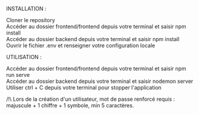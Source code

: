 INSTALLATION :

Cloner le repository  
Accéder au dossier frontend/frontend depuis votre terminal et saisir npm install  
Accéder au dossier backend depuis votre terminal et saisir npm install  
Ouvrir le fichier .env et renseigner votre configuration locale  

UTILISATION :

Accéder au dossier frontend/frontend depuis votre terminal et saisir npm run serve  
Accéder au dossier backend depuis votre terminal et saisir nodemon server  
Utiliser ctrl + C depuis votre terminal pour stopper l'application  
  
  
/!\ Lors de la création d'un utilisateur, mot de passe renforcé requis : majuscule + 1 chiffre + 1 symbole, min 5 caractères.
